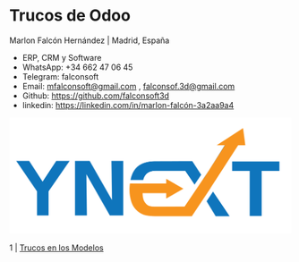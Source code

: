 # Trucos de Odoo

Marlon Falcón Hernández | Madrid, España
- ERP, CRM y Software
- WhatsApp: +34 662 47 06 45
- Telegram: falconsoft
- Email: mfalconsoft@gmail.com , falconsof.3d@gmail.com
- Github: https://github.com/falconsoft3d
- linkedin: https://linkedin.com/in/marlon-falcón-3a2aa9a4



![Alt text](https://github.com/falconsoft3d/instalar-odoo-10/blob/master/img/logo-ynext.png?raw=true "Ynext")


 1 | [Trucos en los Modelos](https://github.com/Odoo-10-test/trucos_odoo/blob/master/modelos.md)
